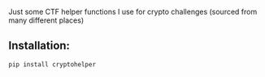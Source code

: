 Just some CTF helper functions I use for crypto challenges (sourced from many different places)

## Installation:

`pip install cryptohelper`